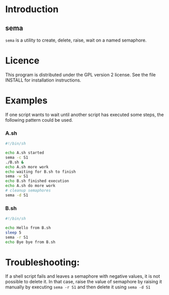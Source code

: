 # Introduction

## sema 
`sema` is a utility to create, delete, raise, wait on a named semaphore.

# Licence
This program is distributed under the GPL version 2 license.
See the file INSTALL for installation instructions.

# Examples

If one script wants to wait until another script has executed some steps, the following pattern could be used.

### A.sh 
~~~sh
#!/bin/sh

echo A.sh started
sema -c S1
./B.sh &
echo A.sh more work
echo waiting for B.sh to finish
sema -w S1
echo B.sh finished execution
echo A.sh do more work
# cleanup semaphores
sema -d S1
~~~

### B.sh
~~~sh
#!/bin/sh

echo Hello from B.sh
sleep 5
sema -r S1
echo Bye bye from B.sh
~~~

# Troubleshooting:
If a shell script fails and leaves a semaphore with negative values, it is not possible to delete it.
In that case, raise the value of semaphore by raising it manually by executing `sema -r S1` and then delete it using `sema -d S1`
